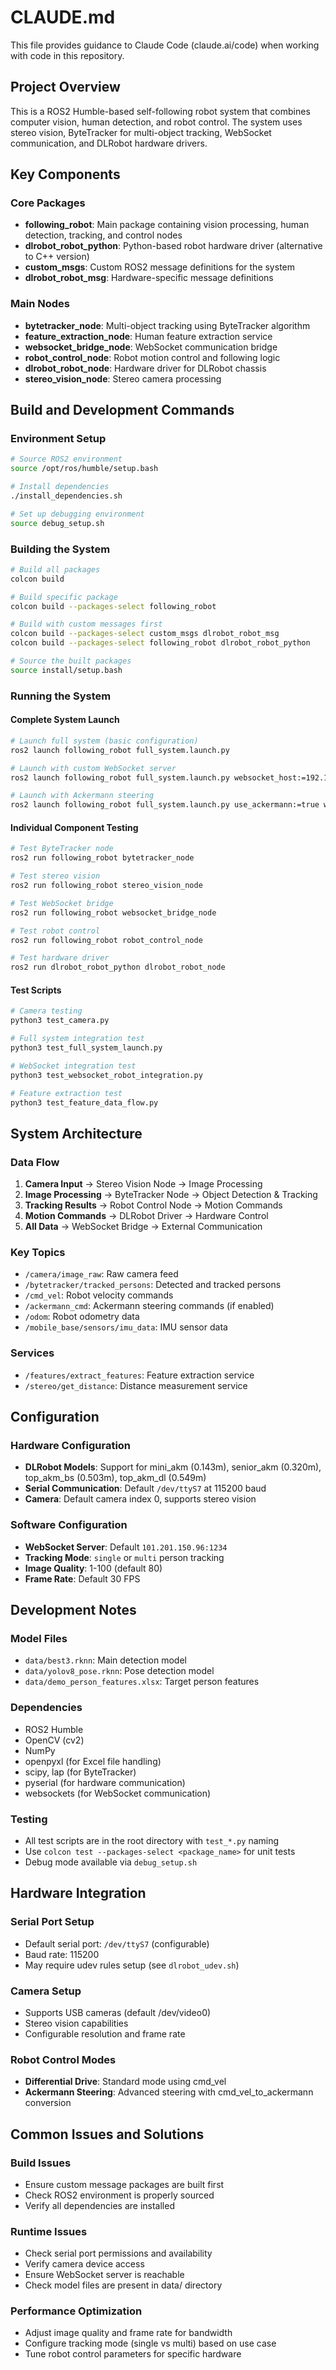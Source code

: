 # CLAUDE.md

This file provides guidance to Claude Code (claude.ai/code) when working with code in this repository.

## Project Overview

This is a ROS2 Humble-based self-following robot system that combines computer vision, human detection, and robot control. The system uses stereo vision, ByteTracker for multi-object tracking, WebSocket communication, and DLRobot hardware drivers.

## Key Components

### Core Packages
- **following_robot**: Main package containing vision processing, human detection, tracking, and control nodes
- **dlrobot_robot_python**: Python-based robot hardware driver (alternative to C++ version)
- **custom_msgs**: Custom ROS2 message definitions for the system
- **dlrobot_robot_msg**: Hardware-specific message definitions

### Main Nodes
- **bytetracker_node**: Multi-object tracking using ByteTracker algorithm
- **feature_extraction_node**: Human feature extraction service
- **websocket_bridge_node**: WebSocket communication bridge
- **robot_control_node**: Robot motion control and following logic
- **dlrobot_robot_node**: Hardware driver for DLRobot chassis
- **stereo_vision_node**: Stereo camera processing

## Build and Development Commands

### Environment Setup
```bash
# Source ROS2 environment
source /opt/ros/humble/setup.bash

# Install dependencies
./install_dependencies.sh

# Set up debugging environment
source debug_setup.sh
```

### Building the System
```bash
# Build all packages
colcon build

# Build specific package
colcon build --packages-select following_robot

# Build with custom messages first
colcon build --packages-select custom_msgs dlrobot_robot_msg
colcon build --packages-select following_robot dlrobot_robot_python

# Source the built packages
source install/setup.bash
```

### Running the System

#### Complete System Launch
```bash
# Launch full system (basic configuration)
ros2 launch following_robot full_system.launch.py

# Launch with custom WebSocket server
ros2 launch following_robot full_system.launch.py websocket_host:=192.168.1.100

# Launch with Ackermann steering
ros2 launch following_robot full_system.launch.py use_ackermann:=true wheelbase:=0.143
```

#### Individual Component Testing
```bash
# Test ByteTracker node
ros2 run following_robot bytetracker_node

# Test stereo vision
ros2 run following_robot stereo_vision_node

# Test WebSocket bridge
ros2 run following_robot websocket_bridge_node

# Test robot control
ros2 run following_robot robot_control_node

# Test hardware driver
ros2 run dlrobot_robot_python dlrobot_robot_node
```

#### Test Scripts
```bash
# Camera testing
python3 test_camera.py

# Full system integration test
python3 test_full_system_launch.py

# WebSocket integration test
python3 test_websocket_robot_integration.py

# Feature extraction test
python3 test_feature_data_flow.py
```

## System Architecture

### Data Flow
1. **Camera Input** → Stereo Vision Node → Image Processing
2. **Image Processing** → ByteTracker Node → Object Detection & Tracking
3. **Tracking Results** → Robot Control Node → Motion Commands
4. **Motion Commands** → DLRobot Driver → Hardware Control
5. **All Data** → WebSocket Bridge → External Communication

### Key Topics
- `/camera/image_raw`: Raw camera feed
- `/bytetracker/tracked_persons`: Detected and tracked persons
- `/cmd_vel`: Robot velocity commands
- `/ackermann_cmd`: Ackermann steering commands (if enabled)
- `/odom`: Robot odometry data
- `/mobile_base/sensors/imu_data`: IMU sensor data

### Services
- `/features/extract_features`: Feature extraction service
- `/stereo/get_distance`: Distance measurement service

## Configuration

### Hardware Configuration
- **DLRobot Models**: Support for mini_akm (0.143m), senior_akm (0.320m), top_akm_bs (0.503m), top_akm_dl (0.549m)
- **Serial Communication**: Default `/dev/ttyS7` at 115200 baud
- **Camera**: Default camera index 0, supports stereo vision

### Software Configuration
- **WebSocket Server**: Default `101.201.150.96:1234`
- **Tracking Mode**: `single` or `multi` person tracking
- **Image Quality**: 1-100 (default 80)
- **Frame Rate**: Default 30 FPS

## Development Notes

### Model Files
- `data/best3.rknn`: Main detection model
- `data/yolov8_pose.rknn`: Pose detection model
- `data/demo_person_features.xlsx`: Target person features

### Dependencies
- ROS2 Humble
- OpenCV (cv2)
- NumPy
- openpyxl (for Excel file handling)
- scipy, lap (for ByteTracker)
- pyserial (for hardware communication)
- websockets (for WebSocket communication)

### Testing
- All test scripts are in the root directory with `test_*.py` naming
- Use `colcon test --packages-select <package_name>` for unit tests
- Debug mode available via `debug_setup.sh`

## Hardware Integration

### Serial Port Setup
- Default serial port: `/dev/ttyS7` (configurable)
- Baud rate: 115200
- May require udev rules setup (see `dlrobot_udev.sh`)

### Camera Setup
- Supports USB cameras (default /dev/video0)
- Stereo vision capabilities
- Configurable resolution and frame rate

### Robot Control Modes
- **Differential Drive**: Standard mode using cmd_vel
- **Ackermann Steering**: Advanced steering with cmd_vel_to_ackermann conversion

## Common Issues and Solutions

### Build Issues
- Ensure custom message packages are built first
- Check ROS2 environment is properly sourced
- Verify all dependencies are installed

### Runtime Issues
- Check serial port permissions and availability
- Verify camera device access
- Ensure WebSocket server is reachable
- Check model files are present in data/ directory

### Performance Optimization
- Adjust image quality and frame rate for bandwidth
- Configure tracking mode (single vs multi) based on use case
- Tune robot control parameters for specific hardware